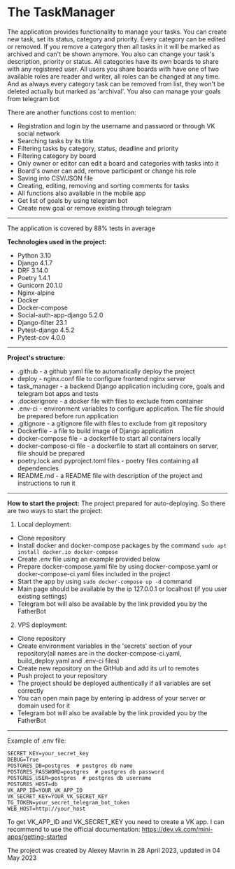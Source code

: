 # The TaskManager
The application provides functionality to manage your tasks. 
You can create new task, set its status, category and priority. Every category can be edited or removed. If you remove
a category then all tasks in it will be marked as archived and can't be shown anymore.
You also can change your task's description, priority or status. All categories have its own boards to share with 
any registered user. All users you share boards with have one of two available roles are reader and writer, all roles
can be changed at any time.
And as always every category task can be removed from list, they won't be deleted actually but marked as 'archival'.
You also can manage your goals from telegram bot

There are another functions cost to mention:
 - Registration and login by the username and password or through VK social network
 - Searching tasks by its title
 - Filtering tasks by category, status, deadline and priority
 - Filtering category by board
 - Only owner or editor can edit a board and categories with tasks into it
 - Board's owner can add, remove participant or change his role
 - Saving into CSV/JSON file
 - Creating, editing, removing and sorting comments for tasks
 - All functions also available in the mobile app
 - Get list of goals by using telegram bot
 - Create new goal or remove existing through telegram
---

The application is covered by 88% tests in average 

**Technologies used in the project:**

 - Python 3.10
 - Django 4.1.7
 - DRF 3.14.0
 - Poetry 1.4.1
 - Gunicorn 20.1.0
 - Nginx-alpine
 - Docker
 - Docker-compose
 - Social-auth-app-django 5.2.0
 - Django-filter 23.1
 - Pytest-django 4.5.2
 - Pytest-cov 4.0.0
---

**Project's structure:**

 - .github - a github yaml file to automatically deploy the project
 - deploy - nginx.conf file to configure frontend nginx server
 - task_manager - a backend Django application including core, goals and telegram bot apps and tests
 - .dockerignore - a docker file with files to exclude from container
 - .env-ci - environment variables to configure application. The file should be prepared before run application
 - .gitignore - a gitignore file with files to exclude from git repository
 - Dockerfile - a file to build image of Django application
 - docker-compose file - a dockerfile to start all containers locally
 - docker-compose-ci file - a dockerfile to start all containers on server, file should be prepared
 - poetry.lock and pyproject.toml files - poetry files containing all dependencies
 - README.md - a README file with description of the project and instructions to run it 
---

**How to start the project:**
The project prepared for auto-deploying. So there are two ways to start the project:

1. Local deployment:
 - Clone repository
 - Install docker and docker-compose packages by the command `sudo apt install docker.io docker-compose`
 - Create .env file using an example provided below
 - Prepare docker-compose.yaml file by using docker-compose.yaml or docker-compose-ci.yaml files included in the project
 - Start the app by using `sudo docker-compose up -d` command
 - Main page should be available by the ip 127.0.0.1 or localhost (if you user existing settings)
 - Telegram bot will also be available by the link provided you by the FatherBot

2. VPS deployment: 
 - Clone repository
 - Create environment variables in the 'secrets' section of your repository(all names are in the docker-compose-ci.yaml, build_deploy.yaml and .env-ci files)
 - Create new repository on the GitHub and add its url to remotes
 - Push project to your repository
 - The project should be deployed authentically if all variables are set correctly 
 - You can open main page by entering ip address of your server or domain used for it
 - Telegram bot will also be available by the link provided you by the FatherBot
---
Example of .env file:

    SECRET_KEY=your_secret_key 
    DEBUG=True
    POSTGRES_DB=postgres  # postgres db name
    POSTGRES_PASSWORD=postgres  # postgres db password
    POSTGRES_USER=postgres  # postgres db username
    POSTGRES_HOST=db
    VK_APP_ID=YOUR_VK_APP_ID
    VK_SECRET_KEY=YOUR_VK_SECRET_KEY
    TG_TOKEN=your_secret_telegram_bot_token
    WEB_HOST=http://your_host

To get VK_APP_ID and VK_SECRET_KEY you need to create a VK app. 
I can recommend to use the official documentation: 
https://dev.vk.com/mini-apps/getting-started


The project was created by Alexey Mavrin in 28 April 2023, updated in 04 May 2023
